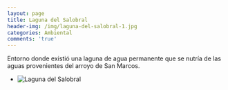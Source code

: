 ```yaml
---
layout: page
title: Laguna del Salobral
header-img: /img/laguna-del-salobral-1.jpg
categories: Ambiental
comments: 'true'
---
```



Entorno donde existió una laguna de agua permanente que se nutría de las aguas provenientes del arroyo de San Marcos.

<div class="photo-gallery">
<ul>
<li><img src="{{ site.github.url }}/img/laguna-del-salobral-1.jpg" alt="Laguna del Salobral"></li>
</ul>
</div>
